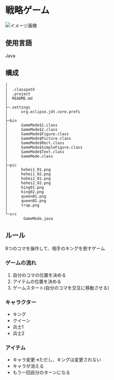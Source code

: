 # 戦略ゲーム
![イメージ画像](https://user-images.githubusercontent.com/91183043/173242202-6eac4ef8-3a40-469b-8f68-7e70397d187a.png)
## 使用言語
Java

## 構成
```
│ 
|  .classpath
│  .project
│  README.md
│
├─.settings
│      org.eclipse.jdt.core.prefs
│
├─bin
│      GameMode$1.class
│      GameMode$2.class
│      GameMode$Figure.class
│      GameMode$Picture.class
│      GameMode$Rect.class
│      GameMode$SimpleFigure.class
│      GameMode$Text.class
│      GameMode.class
│
├─pic
│      hohei1_01.png
│      hohei1_02.png
│      hohei2_01.png
│      hohei2_02.png
│      king01.png
│      king02.png
│      queen01.png
│      queen02.png
│      trap.png
│
└─src
        GameMode.java
```

## ルール
8つのコマを操作して、相手のキングを倒すゲーム

### ゲームの流れ
1. 自分のコマの位置を決める
2. アイテムの位置を決める
3. ゲームスタート(自分のコマを交互に移動させる)

### キャラクター
* キング 
* クイーン
* 兵士1
* 兵士2

### アイテム
* キャラ変更 ※ただし、キングは変更されない
* キャラが消える
* もう一回自分のターンになる
